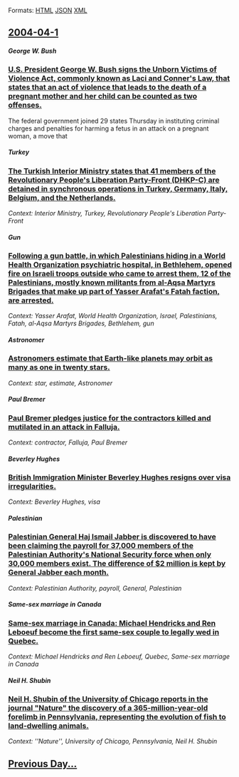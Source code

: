 
Formats: [HTML](2004/04/1/index.html)  [JSON](2004/04/1/index.json)  [XML](2004/04/1/index.xml)  

## [2004-04-1](/news/2004/04/1/index.md)

##### George W. Bush
### [ U.S. President George W. Bush signs the Unborn Victims of Violence Act, commonly known as Laci and Conner's Law, that states that an act of violence that leads to the death of a pregnant mother and her child can be counted as two offenses. ](/news/2004/04/1/u-s-president-george-w-bush-signs-the-unborn-victims-of-violence-act-commonly-known-as-laci-and-conner-s-law-that-states-that-an-act-of.md)
The federal government joined 29 states Thursday in instituting criminal charges and penalties for harming a fetus in an attack on a pregnant woman, a move that

##### Turkey
### [ The Turkish Interior Ministry states that 41 members of the Revolutionary People's Liberation Party-Front (DHKP-C) are detained in synchronous operations in Turkey, Germany, Italy, Belgium, and the Netherlands. ](/news/2004/04/1/the-turkish-interior-ministry-states-that-41-members-of-the-revolutionary-people-s-liberation-party-front-dhkp-c-are-detained-in-synchron.md)
_Context: Interior Ministry, Turkey, Revolutionary People's Liberation Party-Front_

##### Gun
### [ Following a gun battle, in which Palestinians hiding in a World Health Organization psychiatric hospital, in Bethlehem, opened fire on Israeli troops outside who came to arrest them, 12 of the Palestinians, mostly known militants from al-Aqsa Martyrs Brigades that make up part of Yasser Arafat's Fatah faction, are arrested. ](/news/2004/04/1/following-a-gun-battle-in-which-palestinians-hiding-in-a-world-health-organization-psychiatric-hospital-in-bethlehem-opened-fire-on-isra.md)
_Context: Yasser Arafat, World Health Organization, Israel, Palestinians, Fatah, al-Aqsa Martyrs Brigades, Bethlehem, gun_

##### Astronomer
### [ Astronomers estimate that Earth-like planets may orbit as many as one in twenty stars. ](/news/2004/04/1/astronomers-estimate-that-earth-like-planets-may-orbit-as-many-as-one-in-twenty-stars.md)
_Context: star, estimate, Astronomer_

##### Paul Bremer
### [ Paul Bremer pledges justice for the contractors killed and mutilated in an attack in Falluja. ](/news/2004/04/1/paul-bremer-pledges-justice-for-the-contractors-killed-and-mutilated-in-an-attack-in-falluja.md)
_Context: contractor, Falluja, Paul Bremer_

##### Beverley Hughes
### [ British Immigration Minister Beverley Hughes resigns over visa irregularities. ](/news/2004/04/1/british-immigration-minister-beverley-hughes-resigns-over-visa-irregularities.md)
_Context: Beverley Hughes, visa_

##### Palestinian
### [ Palestinian General Haj Ismail Jabber is discovered to have been claiming the payroll for 37,000 members of the Palestinian Authority's National Security force when only 30,000 members exist. The difference of $2 million is kept by General Jabber each month. ](/news/2004/04/1/palestinian-general-haj-ismail-jabber-is-discovered-to-have-been-claiming-the-payroll-for-37-000-members-of-the-palestinian-authority-s-nat.md)
_Context: Palestinian Authority, payroll, General, Palestinian_

##### Same-sex marriage in Canada
### [ Same-sex marriage in Canada: Michael Hendricks and Ren Leboeuf become the first same-sex couple to legally wed in Quebec. ](/news/2004/04/1/same-sex-marriage-in-canada-michael-hendricks-and-rene-leboeuf-become-the-first-same-sex-couple-to-legally-wed-in-quebec.md)
_Context: Michael Hendricks and Ren Leboeuf, Quebec, Same-sex marriage in Canada_

##### Neil H. Shubin
### [ Neil H. Shubin of the University of Chicago reports in the journal "Nature" the discovery of a 365-million-year-old forelimb in Pennsylvania, representing the evolution of fish to land-dwelling animals. ](/news/2004/04/1/neil-h-shubin-of-the-university-of-chicago-reports-in-the-journal-nature-the-discovery-of-a-365-million-year-old-forelimb-in-pennsylvani.md)
_Context: ''Nature'', University of Chicago, Pennsylvania, Neil H. Shubin_

## [Previous Day...](/news/2004/03/31/index.md)

